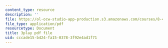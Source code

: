 ```yaml
---
content_type: resource
description: ''
file: https://ol-ocw-studio-app-production.s3.amazonaws.com/courses/8-422-atomic-and-optical-physics-ii-spring-2013/cccade15b424fa1503783f92e4ad1f71_zfBXJQ-i6p8.pdf
file_type: application/pdf
resourcetype: Document
title: 3play pdf file
uid: cccade15-b424-fa15-0378-3f92e4ad1f71
---
```

